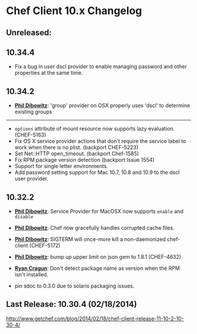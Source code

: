 # Chef Client 10.x Changelog

## Unreleased:

## 10.34.4

* Fix a bug in user dscl provider to enable managing password and other properties at the same time.

## 10.34.2

* [**Phil Dibowitz**](https://github.com/jaymzh):
  'group' provider on OSX properly uses 'dscl' to determine existing groups

----------------------


* `options` attribute of mount resource now supports lazy evaluation. (CHEF-5163)
* Fix OS X service provider actions that don't require the service label
  to work when there is no plist. (backport CHEF-5223)
* Set Net::HTTP open_timeout. (backport Chef-1585)
* Fix RPM package version detection (backport Issue 1554)
* Support for single letter environments.
* Add password setting support for Mac 10.7, 10.8 and 10.9 to the dscl user provider.


## 10.32.2

* [**Phil Dibowitz**](https://github.com/jaymzh):
  Service Provider for MacOSX now supports `enable` and `disable`
* [**Phil Dibowitz**](https://github.com/jaymzh):
  Chef now gracefully handles corrupted cache files.
* [**Phil Dibowitz**](https://github.com/jaymzh):
  SIGTERM will once-more kill a non-daemonized chef-client (CHEF-5172)
* [**Phil Dibowitz**](https://github.com/jaymzh):
  bump up upper limit on json gem to 1.8.1 (CHEF-4632)
* [**Ryan Cragun**](https://github.com/ryancragun):
  Don't detect package name as version when the RPM isn't installed.

* pin sdoc to 0.3.0 due to solaris packaging issues.

## Last Release: 10.30.4 (02/18/2014)

http://www.getchef.com/blog/2014/02/18/chef-client-release-11-10-2-10-30-4/
